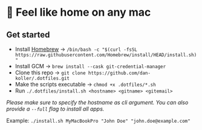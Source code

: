 # 🏡 Feel like home on any mac

## Get started

-   Install [Homebrew](https://brew.sh/) -> `/bin/bash -c "$(curl -fsSL https://raw.githubusercontent.com/Homebrew/install/HEAD/install.sh)"`
-   Install GCM -> `brew install --cask git-credential-manager`
-   Clone this repo -> `git clone https://github.com/dan-koller/.dotfiles.git`
-   Make the scripts executable -> `chmod +x .dotfiles/*.sh`
-   Run `./.dotfiles/install.sh <hostname> <gitname> <gitemail>`

_Please make sure to specify the hostname as cli argument. You can also provide a `--full` flag to install all apps._

Example: `./install.sh MyMacBookPro "John Doe" "john.doe@example.com"`
